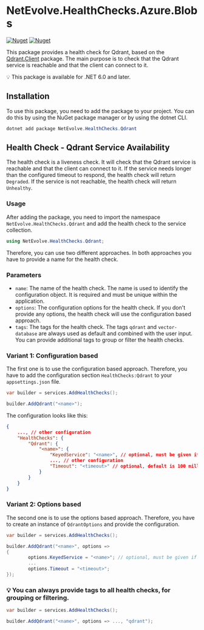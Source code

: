 # NetEvolve.HealthChecks.Azure.Blobs

[![Nuget](https://img.shields.io/nuget/v/NetEvolve.HealthChecks.Qdrant?logo=nuget)](https://www.nuget.org/packages/NetEvolve.HealthChecks.Qdrant/)
[![Nuget](https://img.shields.io/nuget/dt/NetEvolve.HealthChecks.Qdrant?logo=nuget)](https://www.nuget.org/packages/NetEvolve.HealthChecks.Qdrant/)

This package provides a health check for Qdrant, based on the [Qdrant.Client](https://www.nuget.org/packages/Qdrant.Client/) package. The main purpose is to check that the Qdrant service is reachable and that the client can connect to it.

:bulb: This package is available for .NET 6.0 and later.

## Installation
To use this package, you need to add the package to your project. You can do this by using the NuGet package manager or by using the dotnet CLI.
```powershell
dotnet add package NetEvolve.HealthChecks.Qdrant
```

## Health Check - Qdrant Service Availability
The health check is a liveness check. It will check that the Qdrant service is reachable and that the client can connect to it. If the service needs longer than the configured timeout to respond, the health check will return `Degraded`. If the service is not reachable, the health check will return `Unhealthy`.

### Usage
After adding the package, you need to import the namespace `NetEvolve.HealthChecks.Qdrant` and add the health check to the service collection.
```csharp
using NetEvolve.HealthChecks.Qdrant;
```
Therefore, you can use two different approaches. In both approaches you have to provide a name for the health check.

### Parameters
- `name`: The name of the health check. The name is used to identify the configuration object. It is required and must be unique within the application.
- `options`: The configuration options for the health check. If you don't provide any options, the health check will use the configuration based approach.
- `tags`: The tags for the health check. The tags `qdrant` and `vector-database` are always used as default and combined with the user input. You can provide additional tags to group or filter the health checks.

### Variant 1: Configuration based
The first one is to use the configuration based approach. Therefore, you have to add the configuration section `HealthChecks:Qdrant` to your `appsettings.json` file.
```csharp
var builder = services.AddHealthChecks();

builder.AddQdrant("<name>");
```

The configuration looks like this:
```json
{
    ..., // other configuration
    "HealthChecks": {
        "Qdrant": {
            "<name>": {
                "KeyedService": "<name>", // optional, must be given if you want to access a keyed service
                ..., // other configuration
                "Timeout": "<timeout>" // optional, default is 100 milliseconds
            }
        }
    }
}
```

### Variant 2: Options based
The second one is to use the options based approach. Therefore, you have to create an instance of `QdrantOptions` and provide the configuration.
```csharp
var builder = services.AddHealthChecks();

builder.AddQdrant("<name>", options =>
{
        options.KeyedService = "<name>"; // optional, must be given if you want to access a keyed service
        ...
        options.Timeout = "<timeout>";
});
```

### :bulb: You can always provide tags to all health checks, for grouping or filtering.

```csharp
var builder = services.AddHealthChecks();

builder.AddQdrant("<name>", options => ..., "qdrant");
```